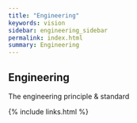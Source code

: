 ```yaml
---
title: "Engineering"
keywords: vision
sidebar: engineering_sidebar
permalink: index.html
summary: Engineering
---
```


## Engineering

​​​​​​The engineering principle & standard


{% include links.html %}
